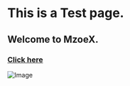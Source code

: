 # This is a Test page.
## Welcome to MzoeX.
### [Click here ](https://www.mzoex.net/test/weixin.html)
![Image](https://www.mzoex.net/test/zoe.jpg)
